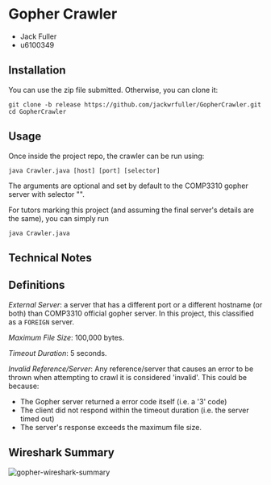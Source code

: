 # Gopher Crawler

- Jack Fuller
- u6100349

## Installation

You can use the zip file submitted. Otherwise, you can clone it:

```shell
git clone -b release https://github.com/jackwrfuller/GopherCrawler.git
cd GopherCrawler 
```

## Usage

Once inside the project repo, the crawler can be run using:

```shell
java Crawler.java [host] [port] [selector]
```

The arguments are optional and set by default to the COMP3310 gopher server with selector "".

For tutors marking this project (and assuming the final server's details are the same), you can simply run

```shell
java Crawler.java
```

## Technical Notes

## Definitions

*External Server*: a server that has a different port or a different hostname (or both) than COMP3310 official gopher server.
In this project, this classified as a `FOREIGN` server.

*Maximum File Size*: 100,000 bytes.

*Timeout Duration*: 5 seconds.

*Invalid Reference/Server*: Any reference/server that causes an error to be thrown when attempting to crawl it is considered 'invalid'.
This could be because:
- The Gopher server returned a error code itself (i.e. a '3' code)
- The client did not respond within the timeout duration (i.e. the server timed out)
- The server's response exceeds the maximum file size.

## Wireshark Summary

![gopher-wireshark-summary](https://github.com/jackwrfuller/GopherCrawler/assets/78133717/2315e470-86c9-4c1b-bd74-c732999f23c3)

